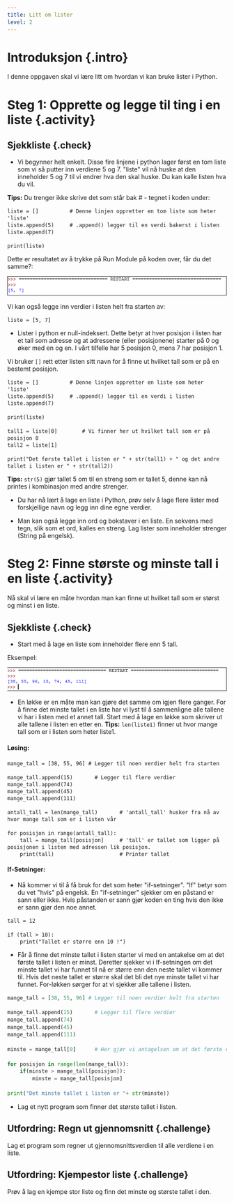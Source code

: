 ```yaml
---
title: Litt om lister
level: 2
---
```


# Introduksjon {.intro}

I denne oppgaven skal vi lære litt om hvordan vi kan bruke lister i Python.


# Steg 1: Opprette og legge til ting i en liste {.activity}
## Sjekkliste {.check}
+ Vi begynner helt enkelt. Disse fire linjene i python lager først en tom liste som vi så putter inn verdiene 5 og 7. "liste" vil nå huske at den inneholder 5 og 7 til vi endrer hva den skal huske. Du kan kalle listen hva du vil.


**Tips:** Du trenger ikke skrive det som står bak # - tegnet i koden under:
```python3	
liste = []			# Denne linjen oppretter en tom liste som heter 'liste'
liste.append(5)		# .append() legger til en verdi bakerst i listen
liste.append(7)

print(liste)
```
Dette er resultatet av å trykke på Run Module på koden over, får du det samme?:

![](steg1.png)

Vi kan også legge inn verdier i listen helt fra starten av:
```python3
liste = [5, 7]
```

+ Lister i python er null-indeksert. Dette betyr at hver posisjon i listen har et tall som adresse og at adressene (eller posisjonene) starter på 0 og øker med en og en. I vårt tilfelle har 5 posisjon 0, mens 7 har posisjon 1.

Vi bruker `[]` rett etter listen sitt navn for å finne ut hvilket tall som er på en bestemt posisjon.

```python3	
liste = []	        # Denne linjen oppretter en liste som heter 'liste'
liste.append(5)		# .append() legger til en verdi i listen
liste.append(7)

print(liste)

tall1 = liste[0]        # Vi finner her ut hvilket tall som er på posisjon 0
tall2 = liste[1]

print("Det første tallet i listen er " + str(tall1) + " og det andre tallet i listen er " + str(tall2))
```
**Tips:** `str(5)` gjør tallet 5 om til en streng som er tallet 5, denne kan nå printes i kombinasjon med andre strenger.

+ Du har nå lært å lage en liste i Python, prøv selv å lage flere lister med forskjellige navn og legg inn dine egne verdier.

+ Man kan også legge inn ord og bokstaver i en liste. En sekvens med tegn, slik som et ord, kalles en streng. Lag lister som inneholder strenger (String på engelsk).


# Steg 2: Finne største og minste tall i en liste {.activity}

Nå skal vi lære en måte hvordan man kan finne ut hvilket tall som er størst og minst i en liste.

## Sjekkliste {.check}

+ Start med å lage en liste som inneholder flere enn 5 tall.

Eksempel:

![](steg2.png)

+ En løkke er en måte man kan gjøre det samme om igjen flere ganger. For å finne det minste tallet i en liste har vi lyst til å sammenligne alle tallene vi har i listen med et annet tall. 
Start med å lage en løkke som skriver ut alle tallene i listen en etter en. 
**Tips:** `len(liste1)` finner ut hvor mange tall som er i listen som heter liste1. 


#### Løsing:

```python3
mange_tall = [38, 55, 96] # Legger til noen verdier helt fra starten

mange_tall.append(15)		# Legger til flere verdier
mange_tall.append(74)
mange_tall.append(45)
mange_tall.append(111)

antall_tall = len(mange_tall) 		# 'antall_tall' husker fra nå av hvor mange tall som er i listen vår

for posisjon in range(antall_tall):
    tall = mange_tall[posisjon]		# 'tall' er tallet som ligger på posisjonen i listen med adressen lik posisjon. 
    print(tall)						# Printer tallet
```


#### If-Setninger:

+ Nå kommer vi til å få bruk for det som heter "if-setninger". "If" betyr som du vet "hvis" på engelsk. En "if-setninger" sjekker om en påstand er sann eller ikke. Hvis påstanden er  sann gjør koden en ting hvis den ikke er sann gjør den noe annet.

```python3
tall = 12

if (tall > 10):
	print("Tallet er større enn 10 !")
```

+ Får å finne det minste tallet i listen starter vi med en antakelse om at det første tallet i listen er minst. Deretter sjekker vi i If-setningen om det minste tallet vi har funnet til nå er større enn den neste tallet vi kommer til. Hvis det neste tallet er større skal det bli det nye minste tallet vi har funnet. For-løkken sørger for at vi sjekker alle tallene i listen.

```python
mange_tall = [38, 55, 96] # Legger til noen verdier helt fra starten

mange_tall.append(15)		# Legger til flere verdier
mange_tall.append(74)
mange_tall.append(45)
mange_tall.append(111)

minste = mange_tall[0] 		# Her gjør vi antagelsen om at det første er det minste

for posisjon in range(len(mange_tall)):
    if(minste > mange_tall[posisjon]):
        minste = mange_tall[posisjon]

print("Det minste tallet i listen er "+ str(minste))
```

+ Lag et nytt program som finner det største tallet i listen.

## Utfordring: Regn ut gjennomsnitt {.challenge}
Lag et program som regner ut gjennomsnittsverdien til alle verdiene i en liste.

## Utfordring: Kjempestor liste {.challenge}
Prøv å lag en kjempe stor liste og finn det minste og største tallet i den. 
